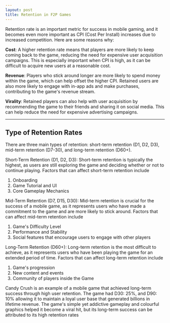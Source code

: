 ```yaml
---
layout: post
title: Retention in F2P Games	
---
```


Retention rate is an important metric for success in mobile gaming, and it becomes even more important as CPI (Cost Per Install) increases due to increased competition. Here are some reasons why:

**Cost**: A higher retention rate means that players are more likely to keep coming back to the game, reducing the need for expensive user acquisition campaigns. This is especially important when CPI is high, as it can be difficult to acquire new users at a reasonable cost.

**Revenue**: Players who stick around longer are more likely to spend money within the game, which can help offset the higher CPI. Retained users are also more likely to engage with in-app ads and make purchases, contributing to the game's revenue stream.

**Virality**: Retained players can also help with user acquisition by recommending the game to their friends and sharing it on social media. This can help reduce the need for expensive advertising campaigns.

---

## Type of Retention Rates

There are three main types of retention: short-term retention (D1, D2, D3), mid-term retention (D7-30), and long-term retention (D60+).

Short-Term Retention (D1, D2, D3): Short-term retention is typically the highest, as users are still exploring the game and deciding whether or not to continue playing. Factors that can affect short-term retention include 

1. Onboarding 
2. Game Tutorial and UI 
3. Core Gameplay Mechanics

Mid-Term Retention (D7, D15, D30): Mid-term retention is crucial for the success of a mobile game, as it represents users who have made a commitment to the game and are more likely to stick around. Factors that can affect mid-term retention include 

1. Game's Difficulty Level
2. Performance and Stability
3. Social features that encourage users to engage with other players

Long-Term Retention (D60+): Long-term retention is the most difficult to achieve, as it represents users who have been playing the game for an extended period of time. Factors that can affect long-term retention include 

1. Game's progression
2. New content and events
3. Community of players inside the Game 

Candy Crush is an example of a mobile game that achieved long-term success through high user retention. The game had D30: 25%, and D90: 10% allowing it to maintain a loyal user base that generated billions in lifetime revenue. The game's simple yet addictive gameplay and colourful graphics helped it become a viral hit, but its long-term success can be attributed to its high retention rates 